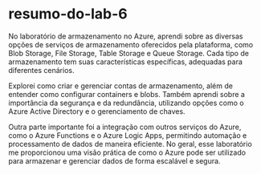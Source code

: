 # resumo-do-lab-6
No laboratório de armazenamento no Azure, aprendi sobre as diversas opções de serviços de armazenamento oferecidos pela plataforma, como Blob Storage, File Storage, Table Storage e Queue Storage. Cada tipo de armazenamento tem suas características específicas, adequadas para diferentes cenários.

Explorei como criar e gerenciar contas de armazenamento, além de entender como configurar containers e blobs. Também aprendi sobre a importância da segurança e da redundância, utilizando opções como o Azure Active Directory e o gerenciamento de chaves.

Outra parte importante foi a integração com outros serviços do Azure, como o Azure Functions e o Azure Logic Apps, permitindo automação e processamento de dados de maneira eficiente. No geral, esse laboratório me proporcionou uma visão prática de como o Azure pode ser utilizado para armazenar e gerenciar dados de forma escalável e segura.



